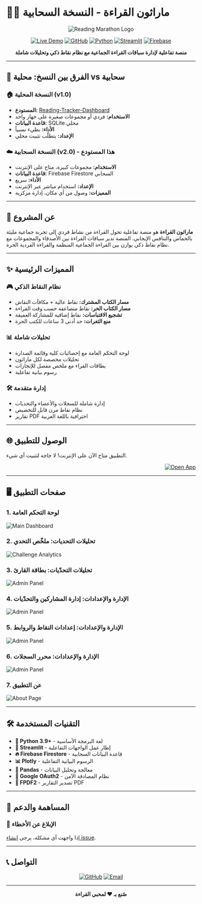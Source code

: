 # 🏃‍♂️ ماراثون القراءة - النسخة السحابية

<div align="center">

![Reading Marathon Logo](images/image0.png)

[![Live Demo](https://img.shields.io/badge/🚀_Live_Demo-Visit_App-brightgreen?style=for-the-badge)](https://your-app-url.streamlit.app)
[![GitHub](https://img.shields.io/badge/GitHub-Repository-black?style=for-the-badge&logo=github)](https://github.com/Ahmad-Nayfeh/Reading-Tracker-Dashboard-Cloud)
[![Python](https://img.shields.io/badge/Python-3.9+-blue?style=for-the-badge&logo=python)](https://www.python.org/)
[![Streamlit](https://img.shields.io/badge/Streamlit-Cloud-red?style=for-the-badge&logo=streamlit)](https://streamlit.io/)
[![Firebase](https://img.shields.io/badge/Firebase-Firestore-orange?style=for-the-badge&logo=firebase)](https://firebase.google.com/)

**منصة تفاعلية لإدارة سباقات القراءة الجماعية مع نظام نقاط ذكي وتحليلات شاملة**

</div>

---

## 🔄 الفرق بين النسخ: محلية vs سحابية

### 🏠 **النسخة المحلية (v1.0)**
- **المستودع:** [Reading-Tracker-Dashboard](https://github.com/Ahmad-Nayfeh/Reading-Tracker-Dashboard)
- **الاستخدام:** فردي أو مجموعات صغيرة على جهاز واحد
- **قاعدة البيانات:** SQLite محلي
- **الأداء:** بطيء نسبياً
- **الإعداد:** يتطلّب تثبيت محلي

### ☁️ **النسخة السحابية (v2.0) - هذا المستودع**
- **الاستخدام:** مجموعات كبيرة، متاح على الإنترنت
- **قاعدة البيانات:** Firebase Firestore السحابي
- **الأداء:** سريع
- **الإعداد:** استخدام مباشر عبر الإنترنت
- **المميزات:** وصول من أي مكان، إدارة مركزية

---

## 🎯 عن المشروع

**ماراثون القراءة** هو منصة تفاعلية تحول القراءة من نشاط فردي إلى تجربة جماعية مليئة بالحماس والتنافس الإيجابي. المنصة تدير سباقات القراءة بين الأصدقاء والمجموعات مع نظام نقاط ذكي يوازن بين القراءة الجماعية المنظمة والقراءة الفردية الحرة.

---

## ✨ المميزات الرئيسية

### 🎮 **نظام النقاط الذكي**
- **مسار الكتاب المشترك:** نقاط عالية + مكافآت النقاش
- **مسار الكتاب الحر:** نقاط متضاعفة حسب وقت القراءة
- **تشجيع الاقتباسات:** نقاط إضافية للمشاركة العميقة
- **منع الثغرات:** حد أدنى 3 ساعات للكتب الحرة

### 📊 **تحليلات شاملة**
- لوحة التحكم العامة مع إحصائيات كلية وقائمة الصدارة
- تحليلات مخصصة لكل ماراثون
- بطاقات القراء مع ملخص مفصل للإنجازات
- رسوم بيانية تفاعلية

### 🛠️ **إدارة متقدمة**
- إدارة شاملة للسجلات والأعضاء والتحديات
- نظام نقاط مرن قابل للتخصيص
- تقارير PDF احترافية باللغة العربية

---

## 🌐 الوصول للتطبيق

التطبيق متاح الآن على الإنترنت! لا حاجة لتثبيت أي شيء.

<div align="right">

[![Open App](https://img.shields.io/badge/🔗_افتح_التطبيق-الآن-success?style=for-the-badge)](https://your-app-url.streamlit.app)

</div>

---

## 🖥️ صفحات التطبيق

### 1. لوحة التحكم العامة
![Main Dashboard](images/image1.png)

### 2. تحليلات التحديات: ملخّص التحدي
![Challenge Analytics](images/image2.png)

### 3. تحليلات التحدّيات: بطاقة القارئ
![Admin Panel](images/image3.png)

### 4. الإدارة والإعدادات: إدارة المشاركين والتحدّيات
![Admin Panel](images/image4.png)

### 5. الإدارة والإعدادات: إعدادات النقاط والروابط
![Admin Panel](images/image5.png)

### 6. الإدارة والإعدادات: محرر السجلات
![Admin Panel](images/image6.png)

### 7. عن التطبيق
![About Page](images/image7.png)

---

## 🛠️ التقنيات المستخدمة

- **🐍 Python 3.9+** - لغة البرمجة الأساسية
- **🌟 Streamlit** - إطار عمل الواجهات التفاعلية
- **🔥 Firebase Firestore** - قاعدة البيانات السحابية
- **📊 Plotly** - الرسوم البيانية التفاعلية
- **🐼 Pandas** - معالجة وتحليل البيانات
- **🔐 Google OAuth2** - نظام المصادقة الآمن
- **📄 FPDF2** - تصدير التقارير PDF

---

## 🤝 المساهمة والدعم

### 🐛 **الإبلاغ عن الأخطاء**
إذا واجهت أي مشكلة، يرجى [إنشاء issue](https://github.com/Ahmad-Nayfeh/Reading-Tracker-Dashboard-Cloud/issues).

---

## 📞 التواصل

<div align="center">

[![GitHub](https://img.shields.io/badge/GitHub-Ahmad--Nayfeh-black?style=for-the-badge&logo=github)](https://github.com/Ahmad-Nayfeh)
[![Email](https://img.shields.io/badge/Email-Contact-red?style=for-the-badge&logo=gmail)](mailto:ahmadnayfeh2000@gmail.com)

</div>

---

<div align="center">

**صُنع بـ ❤️ لمحبي القراءة**

</div>